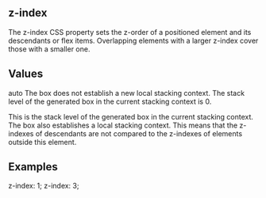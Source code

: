 ## z-index

The z-index CSS property sets the z-order of a positioned element and its descendants or flex items. Overlapping elements with a larger z-index cover those with a smaller one.

## Values

auto
The box does not establish a new local stacking context. The stack level of the generated box in the current stacking context is 0.

<integer>
This <integer> is the stack level of the generated box in the current stacking context. The box also establishes a local stacking context. This means that the z-indexes of descendants are not compared to the z-indexes of elements outside this element.


## Examples

  z-index: 1;
  z-index: 3;
